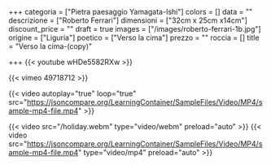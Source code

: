 +++
categoria = ["Pietra paesaggio  Yamagata-Ishi"]
colors = []
data = ""
descrizione = ["Roberto Ferrari"]
dimensioni = ["32cm x 25cm x14cm"]
discount_price = ""
draft = true
images = ["/images/roberto-ferrari-1b.jpg"]
origine = ["Liguria"]
poetico = ["Verso la cima"]
prezzo = ""
roccia = []
title = "Verso la cima-(copy)"

+++
{{< youtube wHDe5582RXw >}}

{{< vimeo 49718712 >}}

{{< video autoplay="true" loop="true" src="https://jsoncompare.org/LearningContainer/SampleFiles/Video/MP4/sample-mp4-file.mp4" >}}

{{< video src="/holiday.webm" type="video/webm" preload="auto" >}}
{{< video src="https://jsoncompare.org/LearningContainer/SampleFiles/Video/MP4/sample-mp4-file.mp4" type="video/mp4" preload="auto" >}}
